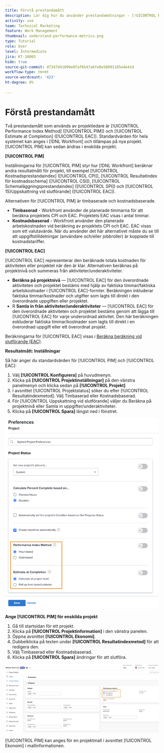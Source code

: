 ```yaml
---
title: Förstå prestandamått
description: Lär dig hur du använder prestandamätningar - [!UICONTROL Performance Index Method] ([!UICONTROL PIM]) och [!UICONTROL Estimate at Completion] ([!UICONTROL EAC]).
activity: use
team: Technical Marketing
feature: Work Management
thumbnail: understand-performance-metrics.png
type: Tutorial
role: User
level: Intermediate
jira: KT-10065
hide: true
source-git-commit: d7347d41099e0faf6b47a6fe0e58091105e4e41d
workflow-type: tm+mt
source-wordcount: '423'
ht-degree: 0%

---
```


# Förstå prestandamått

Två prestandamått som används av projektledare är [!UICONTROL Performance Index Method] ([!UICONTROL PIM]) och [!UICONTROL Estimate at Completion] ([!UICONTROL EAC]). Standardvärden för hela systemet kan anges i [!DNL Workfront] och tillämpas på nya projekt. [!UICONTROL PIM] kan sedan ändras i enskilda projekt.

**[!UICONTROL PIM]**

Inställningarna för [!UICONTROL PIM] styr hur [!DNL Workfront] beräknar andra resultatmått för projekt, till exempel [!UICONTROL Kostnadsprestandaindex] ([!UICONTROL CPI]), [!UICONTROL Resultatindex för kostnadsschema] ([!UICONTROL CSI]), [!UICONTROL Schemaläggningsprestandaindex] ([!UICONTROL SPI]) och [!UICONTROL &#x200B; 15&rbrace;Uppskattning vid slutförande] ([!UICONTROL EAC]).

Alternativen för [!UICONTROL PIM] är timbaserade och kostnadsbaserade.

* **Timbaserad** - Workfront använder de planerade timmarna för att beräkna projektets CPI och EAC. Projektets EAC visas i antal timmar.
* **Kostnadsbaserad** - Workfront använder den planerade arbetskostnaden vid beräkning av projektets CPI och EAC. EAC visas som ett valutavärde. När du använder det här alternativet måste du se till att uppgiftstilldelningar (användare och/eller jobbroller) är kopplade till kostnadstariffer.

**[!UICONTROL EAC]**

[!UICONTROL EAC] representerar den beräknade totala kostnaden för aktiviteten eller projektet när den är klar. Alternativen beräknas på projektnivå och summeras från aktiviteter/underaktiviteter.

* **Beräkna på projektnivå** — [!UICONTROL EAC] för den överordnade aktiviteten och projektet bestäms med hjälp av faktiska timmar/faktiska arbetskostnader i [!UICONTROL EAC]-formler. Beräkningen inkluderar faktiska timmar/kostnader och utgifter som lagts till direkt i den överordnade uppgiften eller projektet.
* R **Samla in från aktiviteter/underaktiviteter** — [!UICONTROL EAC] för den överordnade aktiviteten och projektet bestäms genom att lägga till [!UICONTROL EAC] för varje underordnad aktivitet. Den här beräkningen exkluderar faktiska timmar/kostnader som lagts till direkt i en överordnad uppgift eller ett överordnat projekt.

Beräkningarna för [!UICONTROL EAC] visas i [Beräkna beräkning vid slutförande (EAC)](https://experienceleague.adobe.com/docs/workfront/using/manage-work/projects/project-finances/calculate-eac.html?lang=sv-SE).

**Resultatmått: Inställningar**

Så här anger du standardvärden för [!UICONTROL PIM] och [!UICONTROL EAC]:

1. Välj **[!UICONTROL Konfigurera]** på huvudmenyn.
1. Klicka på **[!UICONTROL Projektinställningar]** på den vänstra panelmenyn och klicka sedan på **[!UICONTROL Projekt]**
1. I avsnittet [!UICONTROL Projektstatus] söker du efter [!UICONTROL Resultatindexmetod]. Välj Timbaserad eller Kostnadsbaserad.
1. För [!UICONTROL Uppskattning vid slutförande] väljer du Beräkna på projektnivå eller Samla in uppgifter/underaktiviteter.
1. Klicka på **[!UICONTROL Spara]** längst ned i fönstret.

![En bild av skärmen [!UICONTROL Projektinställningar]](assets/setting-up-finances-1.png)

**Ange [!UICONTROL PIM] för enskilda projekt**

1. Gå till startsidan för ett projekt.
1. Klicka på **[!UICONTROL Projektinformation]** i den vänstra panelen.
1. Öppna avsnittet **[!UICONTROL Ekonomi]**.
1. Dubbelklicka på texten under **[!UICONTROL Resultatindexmetod]** för att redigera den.
1. Välj Timbaserad eller Kostnadsbaserad.
1. Klicka på **[!UICONTROL Spara]** ändringar för att slutföra.

![En bild av skärmen [!UICONTROL Projektinformation]](assets/setting-up-finances-2.png)

[!UICONTROL PIM] kan anges för en projektmall i avsnittet [!UICONTROL Ekonomi] i mallinformationen.
